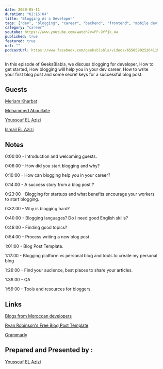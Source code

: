 ```yaml
---
date: 2020-05-11
duration: "02:15:04"
title: "Blogging As a Developer"
tags: ["dev", "blogging", "career", "backend", "frontend", "mobile dev", "web"]
category: "career"
youtube: https://www.youtube.com/watch?v=PP-9ffjk_4w
published: true
featured: true
url: ""
podcastUrl: https://www.facebook.com/geeksblabla/videos/655858025264119/
---
```


In this episode of GeeksBlabla, we discuss blogging for developer, How to get started, How blogging will help you in your dev career, How to write your first blog post and some secret keys for a successful blog post.

## Guests

[Meriam Kharbat](https://medium.com/@MeriamKharbat)

[Mohammed Aboullaite](http://aboullaite.me/)

[Youssouf EL Azizi](https://elazizi.com/)

[Ismail EL Azizi](https://ismailelazizi.com/)

## Notes

0:00:00 - Introduction and welcoming guests.

0:06:00 - How did you start blogging and why?

0:10:00 - How can blogging help you in your career?

0:14:00 - A success story from a blog post ?

0:23:00 - Blogging for startups and what benefits encourage your workers to start blogging.

0:32:00 - Why is blogging hard?

0:40:00 - Blogging languages? Do I need good English skills?

0:48:00 - Finding good topics?

0:54:00 - Process writing a new blog post.

1:01:00 - Blog Post Template.

1:17:00 - Blogging platform vs personal blog and tools to create my personal blog

1:26:00 - Find your audience, best places to share your articles.

1:39:00 - QA

1:56:00 - Tools and resources for bloggers.

## Links

[Blogs from Moroccan developers ](https://github.com/DevC-Casa/awesome-morocco#blogs)

[Ryan Robinson's Free Blog Post Template](https://docs.google.com/document/d/1RNl7c5gojzbQSUGDrCGNEFTk-zu-DDlkdMcRUuTnONw/)

[Grammarly](https://grammarly.com/)

## Prepared and Presented by :

[Youssouf EL Azizi](https://elazizi.com/)
